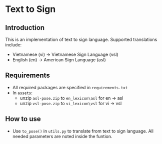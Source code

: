 # Text to Sign

## Introduction

This is an implementation of text to sign language. Supported translations include:

- Vietnamese (vi) $\to$ Vietnamese Sign Language (vsl)
- English (en) $\to$ American Sign Language (asl)

## Requirements

- All required packages are specified in `requirements.txt`
- In `assets`:
  - unzip `asl-pose.zip` to `en_lexicon\asl` for en $\to$ asl
  - unzip `vsl-pose.zip` to `vi_lexicon\vsl` for vi $\to$ vsl

## How to use

- Use `to_pose()` in `utils.py` to translate from text to sign language. All needed parameters are noted inside the funtion.

